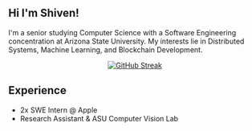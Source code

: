 ## Hi I'm Shiven!
I'm a senior studying Computer Science with a Software Engineering concentration at Arizona State University. My interests lie in Distributed Systems, Machine Learning, and Blockchain Development.

<div align="center">
  <a href="https://git.io/streak-stats"><img src="https://streak-stats.demolab.com?user=shiven01&theme=dark&hide_border=true&date_format=j%20M%5B%20Y%5D&mode=weekly" alt="GitHub Streak" /></a>
</div>

## Experience
 - 2x SWE Intern @ Apple
 - Research Assistant & ASU Computer Vision Lab

<!--
**shiven01/shiven01** is a ✨ _special_ ✨ repository because its `README.md` (this file) appears on your GitHub profile.

Here are some ideas to get you started:

- 🔭 I’m currently working on ...
- 🌱 I’m currently learning ...
- 👯 I’m looking to collaborate on ...
- 🤔 I’m looking for help with ...
- 💬 Ask me about ...
- 📫 How to reach me: ...
- 😄 Pronouns: ...
- ⚡ Fun fact: ...
-->
